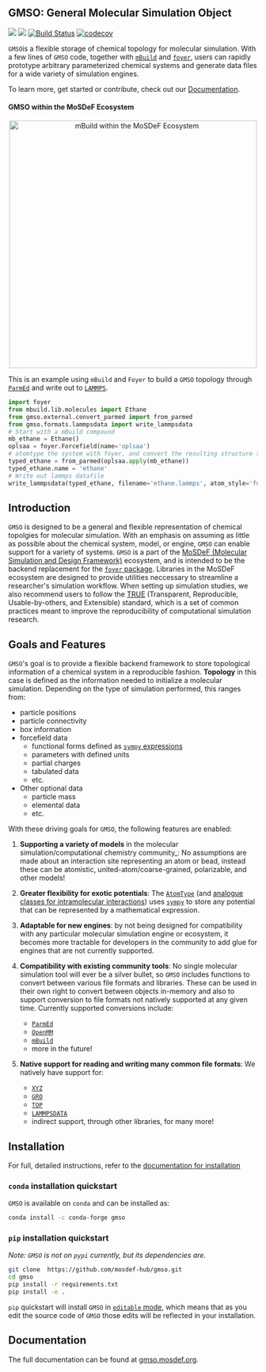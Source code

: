 ## GMSO: General Molecular Simulation Object
![](https://anaconda.org/conda-forge/gmso/badges/license.svg)
[![](https://anaconda.org/conda-forge/gmso/badges/version.svg)](https://anaconda.org/conda-forge/gmso)
[![Build Status](https://dev.azure.com/mosdef/mosdef/_apis/build/status/mosdef-hub.gmso?branchName=master)](https://dev.azure.com/mosdef/mosdef/_build/latest?definitionId=9&branchName=master)
[![codecov](https://codecov.io/gh/mosdef-hub/gmso/branch/master/graph/badge.svg?token=rqPGwmXDzu)](undefined)

`GMSO`is a flexible storage of chemical topology for molecular simulation.
With a few lines of `GMSO` code, together with [`mBuild`](https://mbuild.mosdef.org) and [`foyer`](https://foyer.mosdef.org), users can rapidly prototype arbitrary parameterized chemical systems and generate data files for a wide variety of simulation engines.

To learn more, get started or contribute, check out our [Documentation](https://gmso.mosdef.org).

#### GMSO within the MoSDeF Ecosystem
<p align="center">
  <img src="docs/images/mosdef.svg?raw=true" alt="mBuild within the MoSDeF Ecosystem" width="500" height="500"/>
</p>

This is an example using `mBuild` and `Foyer` to build a `GMSO` topology through [`ParmEd`](https://parmed.github.io/ParmEd/html/index.html) and write out to [`LAMMPS`](https://docs.lammps.org/).
```python
import foyer
from mbuild.lib.molecules import Ethane
from gmso.external.convert_parmed import from_parmed
from gmso.formats.lammpsdata import write_lammpsdata
# Start with a mBuild compound
mb_ethane = Ethane()
oplsaa = foyer.Forcefield(name='oplsaa')
# atomtype the system with foyer, and convert the resulting structure to a topology
typed_ethane = from_parmed(oplsaa.apply(mb_ethane))
typed_ethane.name = 'ethane'
# Write out lammps datafile
write_lammpsdata(typed_ethane, filename='ethane.lammps', atom_style='full')
```


Introduction
------------

`GMSO` is designed to be a general and flexible representation of chemical topolgies for molecular simulation.
With an emphasis on assuming as little as possible about the chemical system, model, or engine, `GMSO` can enable support for a variety of systems.
`GMSO` is a part of the [MoSDeF (Molecular Simulation and Design Framework)](https://mosdef.org) ecosystem, and is intended to be the backend replacement for the [`foyer` package](https://foyer.mosdef.org).
Libraries in the MoSDeF ecosystem are designed to provide utilities neccessary to streamline
a researcher's simulation workflow. When setting up simulation studies,
we also recommend users to follow the [TRUE](https://www.tandfonline.com/doi/full/10.1080/00268976.2020.1742938)
(Transparent, Reproducible, Usable-by-others, and Extensible) standard, which is a set of common
practices meant to improve the reproducibility of computational simulation research.

Goals and Features
------------------

`GMSO`'s goal is to provide a flexible backend framework to store topological information of a chemical system in a reproducible fashion.
**Topology** in this case is defined as the information needed to initialize a molecular simulation.
Depending on the type of simulation performed, this ranges from:
* particle positions
* particle connectivity
* box information
* forcefield data
    - functional forms defined as [`sympy` expressions](https://www.sympy.org)
    - parameters with defined units
    - partial charges
    - tabulated data
    - etc.
* Other optional data
    - particle mass
    - elemental data
    - etc.

With these driving goals for `GMSO`, the following features are enabled:
1. __Supporting a variety of models__ in the molecular simulation/computational
  chemistry community_:
  No assumptions are made about an interaction site
  representing an atom or bead, instead these can be atomistic,
  united-atom/coarse-grained, polarizable, and other models!

1. __Greater flexibility for exotic potentials__: The [`AtomType`](./gmso/core/atom_type.py) (and [analogue
  classes for intramolecular interactions](./gmso/core)) uses [`sympy`](https://www.sympy.org) to store any
  potential that can be represented by a mathematical expression.

1. __Adaptable for new engines__: by not being designed for
  compatibility with any particular molecular simulation engine or ecosystem,
  it becomes more tractable for developers in the community to add glue for
  engines that are not currently supported.

1. __Compatibility with existing community tools__: No single molecular simulation
  tool will ever be a silver bullet, so ``GMSO`` includes functions to convert
  between various file formats and libraries. These can be used in their own right to convert between objects in-memory
  and also to support conversion to file formats not natively supported at
  any given time. Currently supported conversions include:
    * [`ParmEd`](./gmso/external/convert_parmed.py)
    * [`OpenMM`](./gmso/external/convert_openmm.py)
    * [`mBuild`](./gmso/external/convert_mbuild.py)
    * more in the future!

1. __Native support for reading and writing many common file formats__: We natively have support for:
    * [`XYZ`](./gmso/formats/xyz.py)
    * [`GRO`](./gmso/formats/gro.py)
    * [`TOP`](gmso/formats/top.py)
    * [`LAMMPSDATA`](gmso/formats/lammpsdata.py)
    * indirect support, through other libraries, for many more!


Installation
------------
For full, detailed instructions, refer to the [documentation for installation](https://gmso.mosdef.org/en/latest/installation.html)

### `conda` installation quickstart
`GMSO` is available on `conda` and can be installed as:
```bash
conda install -c conda-forge gmso
```

### `pip` installation quickstart
_Note: `GMSO` is not on `pypi` currently, but its dependencies are._

```bash
git clone  https://github.com/mosdef-hub/gmso.git
cd gmso
pip install -r requirements.txt
pip install -e .
```

`pip` quickstart will install `GMSO` in [`editable` mode](https://pip.pypa.io/en/stable/reference/pip_install/#editable-installs), which means that as you edit the source code of `GMSO` those edits will be reflected in your installation.


Documentation
-------------

The full documentation can be found at [gmso.mosdef.org](https://gmso.mosdef.org).
